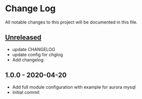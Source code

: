 # Change Log

All notable changes to this project will be documented in this file.

<a name="unreleased"></a>
## [Unreleased]

- update CHANGELOG
- update config for chglog
- Add changelog


<a name="1.0.0"></a>
## 1.0.0 - 2020-04-20

- Add full module configuration with example for aurora mysql
- Initial commit


[Unreleased]: https://github.com/umotif-public/terraform-aws-rds-aurora/compare/1.0.0...HEAD
